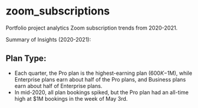 # zoom_subscriptions
Portfolio project analytics Zoom subscription trends from 2020-2021.

Summary of Insights (2020-2021):
## Plan Type:
- Each quarter, the Pro plan is the highest-earning plan ($600K-$1M), while Enterprise plans earn about half of the Pro plans, and Business plans earn about half of Enterprise plans.
- In mid-2020, all plan bookings spiked, but the Pro plan had an all-time high at $1M bookings in the week of May 3rd.


